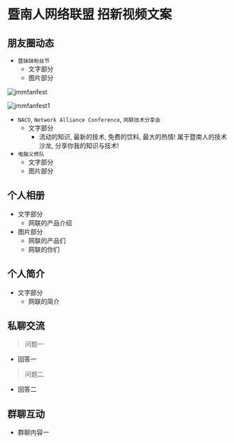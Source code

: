 # 暨南人网络联盟 招新视频文案 #

## 朋友圈动态 ##

- `暨妹妹粉丝节`
    + 文字部分
    + 图片部分

![jmmfanfest](https://github.com/jnuren12/docs/raw/master/recruit/assets/fanfest.JPG)

![jmmfanfest1](https://github.com/jnuren12/docs/raw/master/recruit/assets/fanfest1.JPG)

- `NACO`, `Network Alliance Conference`, `网联技术分享会`
    + 文字部分
        + 流动的知识, 最新的技术, 免费的饮料, 最大的热情! 属于暨南人的技术沙龙, 分享你我的知识与技术!
- `电脑义修队`
    + 文字部分
    + 图片部分

## 个人相册 ##

- 文字部分
    + 网联的产品介绍
- 图片部分
    + 网联的产品们
    + 网联的你们

## 个人简介 ##

- 文字部分
    + 网联的简介

## 私聊交流 ##

> 问题一

- 回答一

> 问题二

- 回答二

## 群聊互动 ##

- 群聊内容一

